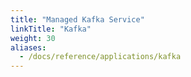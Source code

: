 ```yaml
---
title: "Managed Kafka Service"
linkTitle: "Kafka"
weight: 30
aliases:
  - /docs/reference/applications/kafka
---
```


